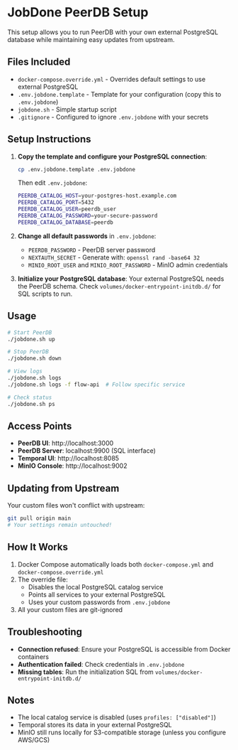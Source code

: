 # JobDone PeerDB Setup

This setup allows you to run PeerDB with your own external PostgreSQL database while maintaining easy updates from upstream.

## Files Included

- `docker-compose.override.yml` - Overrides default settings to use external PostgreSQL
- `.env.jobdone.template` - Template for your configuration (copy this to `.env.jobdone`)
- `jobdone.sh` - Simple startup script
- `.gitignore` - Configured to ignore `.env.jobdone` with your secrets

## Setup Instructions

1. **Copy the template and configure your PostgreSQL connection**:
   ```bash
   cp .env.jobdone.template .env.jobdone
   ```
   
   Then edit `.env.jobdone`:
   ```bash
   PEERDB_CATALOG_HOST=your-postgres-host.example.com
   PEERDB_CATALOG_PORT=5432
   PEERDB_CATALOG_USER=peerdb_user
   PEERDB_CATALOG_PASSWORD=your-secure-password
   PEERDB_CATALOG_DATABASE=peerdb
   ```

2. **Change all default passwords** in `.env.jobdone`:
   - `PEERDB_PASSWORD` - PeerDB server password
   - `NEXTAUTH_SECRET` - Generate with: `openssl rand -base64 32`
   - `MINIO_ROOT_USER` and `MINIO_ROOT_PASSWORD` - MinIO admin credentials

3. **Initialize your PostgreSQL database**:
   Your external PostgreSQL needs the PeerDB schema. Check `volumes/docker-entrypoint-initdb.d/` for SQL scripts to run.

## Usage

```bash
# Start PeerDB
./jobdone.sh up

# Stop PeerDB
./jobdone.sh down

# View logs
./jobdone.sh logs
./jobdone.sh logs -f flow-api  # Follow specific service

# Check status
./jobdone.sh ps
```

## Access Points

- **PeerDB UI**: http://localhost:3000
- **PeerDB Server**: localhost:9900 (SQL interface)
- **Temporal UI**: http://localhost:8085
- **MinIO Console**: http://localhost:9002

## Updating from Upstream

Your custom files won't conflict with upstream:
```bash
git pull origin main
# Your settings remain untouched!
```

## How It Works

1. Docker Compose automatically loads both `docker-compose.yml` and `docker-compose.override.yml`
2. The override file:
   - Disables the local PostgreSQL catalog service
   - Points all services to your external PostgreSQL
   - Uses your custom passwords from `.env.jobdone`
3. All your custom files are git-ignored

## Troubleshooting

- **Connection refused**: Ensure your PostgreSQL is accessible from Docker containers
- **Authentication failed**: Check credentials in `.env.jobdone`
- **Missing tables**: Run the initialization SQL from `volumes/docker-entrypoint-initdb.d/`

## Notes

- The local catalog service is disabled (uses `profiles: ["disabled"]`)
- Temporal stores its data in your external PostgreSQL
- MinIO still runs locally for S3-compatible storage (unless you configure AWS/GCS)